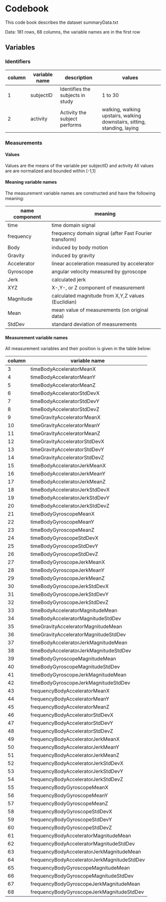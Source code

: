 # Codebook

This code book describes the dataset summaryData.txt 

Data: 181 rows, 68 columns, the variable names are in the first row

## Variables

### Identifiers
| column | variable name | description | values |
| ------ | ------------- | ----------- | ------ | 
| 1 | subjectID | Identifies the subjects in study | 1 to 30 |
| 2 | activity | Activity the subject performs |walking, walking upstairs, walking downstairs, sitting, standing, laying|

### Measurements

#### Values 
Values are the means of the variable per subjectID and activity
All values are are normalized and bounded within [-1,1]

#### Meaning variable names
The measurement variable names are constructed and have the following meaning:

| name component| meaning |
|------------------|--------|
| time | time domain signal|
| frequency | frequency domain signal (after Fast Fourier transform) |
| Body | induced by body motion |
| Gravity | induced by gravity |
| Accelerator | linear acceleration measured by accelerator |
| Gyroscope | angular velocity measured by gyroscope |
| Jerk | calculated jerk |
| XYZ | X-,Y-, or Z component of measurement |
| Magnitude | calculated magnitude from X,Y,Z values (Euclidian) |
| Mean | mean value of measurements (on original data) |
| StdDev | standard deviation of measurements |

#### Measurement variable names
All measurement variables and their position is given in the table below:

| column | variable name |
|----------|-----------------|
| 3 | timeBodyAcceleratorMeanX |
| 4 | timeBodyAcceleratorMeanY |
| 5 | timeBodyAcceleratorMeanZ |
| 6 | timeBodyAcceleratorStdDevX |
| 7 | timeBodyAcceleratorStdDevY |
| 8 | timeBodyAcceleratorStdDevZ |
| 9 | timeGravityAcceleratorMeanX |
| 10 | timeGravityAcceleratorMeanY |
| 11 | timeGravityAcceleratorMeanZ |
| 12 | timeGravityAcceleratorStdDevX | 
| 13 | timeGravityAcceleratorStdDevY |
| 14 | timeGravityAcceleratorStdDevZ |
| 15 | timeBodyAcceleratorJerkMeanX |
| 16 | timeBodyAcceleratorJerkMeanY |
| 17 | timeBodyAcceleratorJerkMeanZ |
| 18 | timeBodyAcceleratorJerkStdDevX |
| 19 | timeBodyAcceleratorJerkStdDevY |
| 20 | timeBodyAcceleratorJerkStdDevZ |
| 21 | timeBodyGyroscopeMeanX |
| 22 | timeBodyGyroscopeMeanY |
| 23 | timeBodyGyroscopeMeanZ |
| 24 | timeBodyGyroscopeStdDevX |
| 25 | timeBodyGyroscopeStdDevY |
| 26 | timeBodyGyroscopeStdDevZ |
| 27 | timeBodyGyroscopeJerkMeanX |
| 28 | timeBodyGyroscopeJerkMeanY |
| 29 | timeBodyGyroscopeJerkMeanZ |
| 30 | timeBodyGyroscopeJerkStdDevX |
| 31 | timeBodyGyroscopeJerkStdDevY |
| 32 | timeBodyGyroscopeJerkStdDevZ |
| 33 | timeBodyAcceleratorMagnitudeMean |
| 34 | timeBodyAcceleratorMagnitudeStdDev |
| 35 | timeGravityAcceleratorMagnitudeMean |
| 36 | timeGravityAcceleratorMagnitudeStdDev |
| 37 | timeBodyAcceleratorJerkMagnitudeMean |
| 38 | timeBodyAcceleratorJerkMagnitudeStdDev |
| 39 | timeBodyGyroscopeMagnitudeMean |
| 40 | timeBodyGyroscopeMagnitudeStdDev |
| 41 | timeBodyGyroscopeJerkMagnitudeMean |
| 42 | timeBodyGyroscopeJerkMagnitudeStdDev |
| 43 | frequencyBodyAcceleratorMeanX |
| 44 | frequencyBodyAcceleratorMeanY |
| 45 | frequencyBodyAcceleratorMeanZ |
| 46 | frequencyBodyAcceleratorStdDevX |
| 47 | frequencyBodyAcceleratorStdDevY |
| 48 | frequencyBodyAcceleratorStdDevZ |
| 49 | frequencyBodyAcceleratorJerkMeanX |
| 50 | frequencyBodyAcceleratorJerkMeanY |
| 51 | frequencyBodyAcceleratorJerkMeanZ |
| 52 | frequencyBodyAcceleratorJerkStdDevX |
| 53 | frequencyBodyAcceleratorJerkStdDevY |
| 54 | frequencyBodyAcceleratorJerkStdDevZ |
| 55 | frequencyBodyGyroscopeMeanX |
| 56 | frequencyBodyGyroscopeMeanY |
| 57 | frequencyBodyGyroscopeMeanZ |
| 58 | frequencyBodyGyroscopeStdDevX |
| 59 | frequencyBodyGyroscopeStdDevY |
| 60 | frequencyBodyGyroscopeStdDevZ |
| 61 | frequencyBodyAcceleratorMagnitudeMean |
| 62 | frequencyBodyAcceleratorMagnitudeStdDev |
| 63 | frequencyBodyAcceleratorJerkMagnitudeMean |
| 64 | frequencyBodyAcceleratorJerkMagnitudeStdDev |
| 65 | frequencyBodyGyroscopeMagnitudeMean |
| 66 | frequencyBodyGyroscopeMagnitudeStdDev |
| 67 | frequencyBodyGyroscopeJerkMagnitudeMean |
| 68 | frequencyBodyGyroscopeJerkMagnitudeStdDev |

